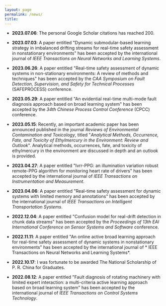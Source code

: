 ```yaml
---
layout: page
permalink: /news/
title: 
---
```


- **2023.07.06**: The personal Google Scholar citations has reached 200.

- **2023.07.03**: A paper entitled "Dynamic submodular-based learning strategy in imbalanced drifting streams for real-time safety assessment in nonstationary environments" has been accepted by the international journal of *IEEE Transactions on Neural Networks and Learning Systems*.

- **2023.06.26**: A paper entitled "Real-time safety assessment of dynamic systems in non-stationary environments: A review of methods and techniques" has been accepted by the *CAA Symposium on Fault Detection, Supervision, and Safety for Technical Processes* (SAFEPROCESS) conference.

- **2023.05.29**: A paper entitled "An evidential real-time multi-mode fault diagnosis approach based on broad learning system" has been accepted by the *34th Chinese Process Control Conference* (CPCC) conference.

- **2023.05.15**: Recently, an important academic paper has been announced published in the journal *Reviews of Environmental Contamination and Toxicology*, titled "*Analytical Methods, Occurrence, Fate, and Toxicity of Ethylmercury in the Environment: Review and Outlook*". Analytical methods, occurrences, fate, and toxicity of ethylmercury in the environment are discussed in depth and an outlook is provided.

- **2023.04.27**: A paper entitled "Ivrr-PPG: an illumination variation robust remote-PPG algorithm for monitoring heart rate of drivers" has been accepted by the international journal of *IEEE Transactions on Instrumentation and Measurement*.

- **2023.04.06**: A paper entitled "Real-time safety assessment for dynamic systems with limited memory and annotations" has been accepted by the international journal of *IEEE Transactions on Intelligent Transportation Systems*.

- **2022.12.04**: A paper entitled "Confusion model for real-drift detection in chunk data streams" has been accepted by the *Proceedings of 13th EAI International Conference on Sensor Systems and Software* conference.

- **2022.11.11**: A paper entitled "An online active broad learning approach for real-time safety assessment of dynamic systems in nonstationary environments" has been accepted by the international journal of * IEEE Transactions on Neural Networks and Learning Systems*.

- **2022.10.17**: I was fortunate to be awarded The National Scholarship of P. R. China for Graduates. 

- **2022.08.12**: A paper entitled "Fault diagnosis of rotating machinery with limited expert interaction: a multi-criteria active learning approach based on broad learning system" has been accepted by the international journal of *IEEE Transactions on Control Systems Technology*.